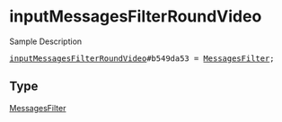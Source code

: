 # inputMessagesFilterRoundVideo

Sample Description

<pre>
<a href="../constructor/inputMessagesFilterRoundVideo.md">inputMessagesFilterRoundVideo</a>#b549da53 = <a href="../type/MessagesFilter.md">MessagesFilter</a>;
</pre>

## Type

<a href="../type/MessagesFilter.md">MessagesFilter</a>
